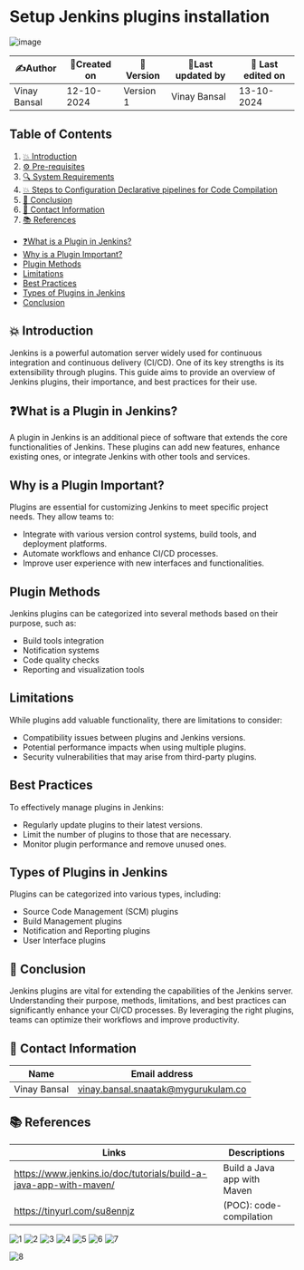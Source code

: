 # Setup Jenkins plugins installation
![image](https://github.com/user-attachments/assets/88a151bf-c81c-4301-b6c4-61d40d908787)

| ✍️Author      | 📅Created on  |📌 Version    | 📝Last updated by |📅 Last edited on |
|-------------|-------------|------------|-----------------|----------------|
| Vinay Bansal | 12-10-2024  | Version 1  | Vinay Bansal    | 13-10-2024     |

## Table of Contents
1. [💥 Introduction](#-introduction)
2. [⚙ Pre-requisites](#-pre-requisites)
3. [🔍 System Requirements](#-system-requirements)
4. [💥 Steps to Configuration Declarative pipelines for Code Compilation](#-steps-to-configuration-declarative-pipelines-for-code-compilation)
5. [📛 Conclusion](#-conclusion)
6. [📧 Contact Information](#-contact-information)
7. [📚 References](#-references)

- [❓What is a Plugin in Jenkins?](#what-is-a-plugin-in-jenkins)
- [Why is a Plugin Important?](#why-is-a-plugin-important)
- [Plugin Methods](#plugin-methods)
- [Limitations](#limitations)
- [Best Practices](#best-practices)
- [Types of Plugins in Jenkins](#types-of-plugins-in-jenkins)
- [Conclusion](#conclusion)

## 💥 Introduction
Jenkins is a powerful automation server widely used for continuous integration and continuous delivery (CI/CD). One of its key strengths is its extensibility through plugins. This guide aims to provide an overview of Jenkins plugins, their importance, and best practices for their use.

## ❓What is a Plugin in Jenkins?
A plugin in Jenkins is an additional piece of software that extends the core functionalities of Jenkins. These plugins can add new features, enhance existing ones, or integrate Jenkins with other tools and services.

## Why is a Plugin Important?
Plugins are essential for customizing Jenkins to meet specific project needs. They allow teams to:
- Integrate with various version control systems, build tools, and deployment platforms.
- Automate workflows and enhance CI/CD processes.
- Improve user experience with new interfaces and functionalities.

## Plugin Methods
Jenkins plugins can be categorized into several methods based on their purpose, such as:
- Build tools integration
- Notification systems
- Code quality checks
- Reporting and visualization tools

## Limitations
While plugins add valuable functionality, there are limitations to consider:
- Compatibility issues between plugins and Jenkins versions.
- Potential performance impacts when using multiple plugins.
- Security vulnerabilities that may arise from third-party plugins.

## Best Practices
To effectively manage plugins in Jenkins:
- Regularly update plugins to their latest versions.
- Limit the number of plugins to those that are necessary.
- Monitor plugin performance and remove unused ones.

## Types of Plugins in Jenkins
Plugins can be categorized into various types, including:
- Source Code Management (SCM) plugins
- Build Management plugins
- Notification and Reporting plugins
- User Interface plugins

## 📛 Conclusion
Jenkins plugins are vital for extending the capabilities of the Jenkins server. Understanding their purpose, methods, limitations, and best practices can significantly enhance your CI/CD processes. By leveraging the right plugins, teams can optimize their workflows and improve productivity.

##  📧 Contact Information
| Name | Email address|
|------|---------------------|
| Vinay Bansal | vinay.bansal.snaatak@mygurukulam.co |

## 📚 References
| Links | Descriptions|
|------|---------------------|
|https://www.jenkins.io/doc/tutorials/build-a-java-app-with-maven/|Build a Java app with Maven |
|https://tinyurl.com/su8ennjz|(POC): code-compilation |




![1](https://github.com/user-attachments/assets/a86369ab-666d-49a7-ade8-8c6960321e02)
![2](https://github.com/user-attachments/assets/6a14dbe6-7680-4e00-b464-562359a0a776)
![3](https://github.com/user-attachments/assets/a4a1e1fc-941a-4101-b32e-49e81b350036)
![4](https://github.com/user-attachments/assets/0081c73d-a103-4b69-9c1e-bdd70f867354)
![5](https://github.com/user-attachments/assets/a8f3f600-8aec-4165-b438-531243e01fa9)
![6](https://github.com/user-attachments/assets/0991f874-b151-4b35-b581-a5a4455591a9)
![7](https://github.com/user-attachments/assets/2da90035-1cb6-4afe-9115-95b6fbae834c)

![8](https://github.com/user-attachments/assets/ca52905d-5826-46c3-82d3-943aeef82c2d)
